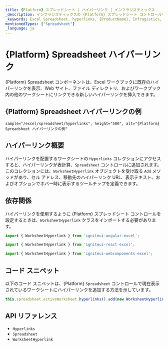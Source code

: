 ```yaml
---
title: {Platform} スプレッドシート | ハイパーリンク | インフラジスティックス
_description: インフラジスティックスの {Platform} スプレッドシート コントロールを使用して、Excel ワークブックに Webサイト、ファイル ディレクトリ、およびその他のワークシートにリンクするハイパーリンクを表示します。{ProductName} スプレッドシート チュートリアルを是非お試しください!
_keywords: Excel Spreadsheet, hyperlinks, {ProductName}, Infragistics, Excel スプレッドシート、ハイパーリンク, インフラジスティックス
mentionedTypes: ["Spreadsheet"]
_language: ja
---
```

# {Platform} Spreadsheet ハイパーリンク

{Platform} Spreadsheet コンポーネントは、Excel ワークブックに既存のハイパーリンクを表示、Web サイト、ファイル ディレクトリ、およびワークブック内の他のワークシートにリンクできる新しいハイパーリンクを挿入できます。

## {Platform} Spreadsheet ハイパーリンクの例


`sample="/excel/spreadsheet/hyperlinks", height="500", alt="{Platform} Spreadsheet ハイパーリンクの例"`



<div class="divider--half"></div>

## ハイパーリンク概要

ハイパーリンクを配置するワークシートの `Hyperlinks` コレクションにアクセスすると、ハイパーリンクが表計算、`Spreadsheet` コントロールに追加されます。このコレクションには、`WorksheetHyperlink` オブジェクトを受け取る `Add` メソッドがあり、セル アドレス、移動先のハイパーリンク URL、表示テキスト、およびオプションでホバー時に表示するツールチップを定義できます。

## 依存関係

ハイパーリンクを使用するように {Platform} スプレッドシート コントロールを設定するときは、`WorksheetHyperlink` クラスをインポートする必要があります。

<!-- Angular -->
```ts
import { WorksheetHyperlink } from 'igniteui-angular-excel';
```

<!-- React -->
```ts
import { WorksheetHyperlink } from 'igniteui-react-excel';
```

<!-- WebComponents -->
```ts
import { WorksheetHyperlink } from 'igniteui-webcomponents-excel';
```

## コード スニペット

以下のコード スニペットは、{Platform} `Spreadsheet` コントロールで現在表示されているワークシートにハイパーリンクを追加する方法を示しています。

```ts
this.spreadsheet.activeWorksheet.hyperlinks().add(new WorksheetHyperlink("A1", "http://www.infragistics.com", "Infragistics", "Infragistics Home Page"));
```

## API リファレンス

 - `Hyperlinks`
 - `Spreadsheet`
 - `WorksheetHyperlink`